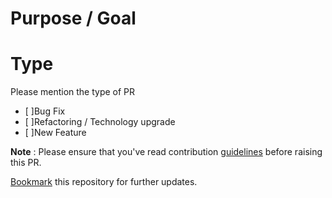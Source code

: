 # Purpose / Goal
<!-- Please specify here what you're planning to achieve by this pull request and how it can help in regard of this work-space. -->

<!-- If it is a bug fix, please mention the issue number. If there is no issue has been raised but the PR directly then it should follow the template given to raise the issue. Like input, expected output, actual output etc. -->


# Type
Please mention the type of PR
<!-- choose one by changing [ ] to [x] -->
* [ ]Bug Fix
* [ ]Refactoring / Technology upgrade
* [ ]New Feature

**Note** : Please ensure that you've read contribution [guidelines](https://github.com/NaturalIntelligence/fast-xml-parser/blob/master/docs/CONTRIBUTING.md) before raising this PR.

[Bookmark](https://github.com/NaturalIntelligence/fast-xml-parser/stargazers) this repository for further updates.
